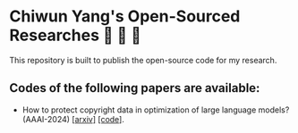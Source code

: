 # Chiwun Yang's Open-Sourced Researches 🎉️ 🎉️ 🎉️

This repository is built to publish the open-source code for my research.

## Codes of the following papers are available:

* How to protect copyright data in optimization of large language models? (AAAI-2024) [[arxiv]](https://arxiv.org/abs/2308.12247) [[code]](https://github.com/ChristianYang37/chiwun/src/Copyright-Regression).
